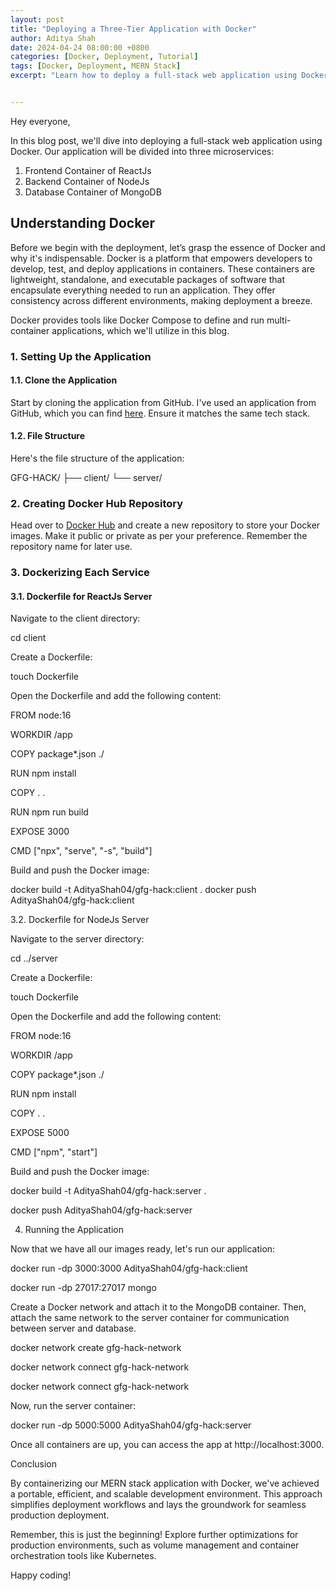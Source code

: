 ```yaml
---
layout: post
title: "Deploying a Three-Tier Application with Docker"
author: Aditya Shah
date: 2024-04-24 08:00:00 +0800
categories: [Docker, Deployment, Tutorial]
tags: [Docker, Deployment, MERN Stack]
excerpt: "Learn how to deploy a full-stack web application using Docker containers."


---
```


Hey everyone,

In this blog post, we'll dive into deploying a full-stack web application using Docker. Our application will be divided into three microservices:

1. Frontend Container of ReactJs
2. Backend Container of NodeJs
3. Database Container of MongoDB

## Understanding Docker

Before we begin with the deployment, let’s grasp the essence of Docker and why it's indispensable. Docker is a platform that empowers developers to develop, test, and deploy applications in containers. These containers are lightweight, standalone, and executable packages of software that encapsulate everything needed to run an application. They offer consistency across different environments, making deployment a breeze.

Docker provides tools like Docker Compose to define and run multi-container applications, which we'll utilize in this blog.

### 1. Setting Up the Application

#### 1.1. Clone the Application

Start by cloning the application from GitHub. I've used an application from GitHub, which you can find [here](https://github.com/arpitmathur2412/GFG-HACK). Ensure it matches the same tech stack.

#### 1.2. File Structure

Here's the file structure of the application:

GFG-HACK/
├── client/
└── server/


### 2. Creating Docker Hub Repository

Head over to [Docker Hub](https://hub.docker.com/) and create a new repository to store your Docker images.
Make it public or private as per your preference. Remember the repository name for later use.

### 3. Dockerizing Each Service

#### 3.1. Dockerfile for ReactJs Server

Navigate to the client directory:

cd client

Create a Dockerfile:

touch Dockerfile

Open the Dockerfile and add the following content:

FROM node:16

WORKDIR /app

COPY package*.json ./

RUN npm install

COPY . .

RUN npm run build

EXPOSE 3000

CMD ["npx", "serve", "-s", "build"]

Build and push the Docker image:

docker build -t AdityaShah04/gfg-hack:client .
docker push AdityaShah04/gfg-hack:client


3.2. Dockerfile for NodeJs Server

Navigate to the server directory:

cd ../server

Create a Dockerfile:

touch Dockerfile

Open the Dockerfile and add the following content:

FROM node:16

WORKDIR /app

COPY package*.json ./

RUN npm install

COPY . .

EXPOSE 5000

CMD ["npm", "start"]

Build and push the Docker image:

docker build -t AdityaShah04/gfg-hack:server .

docker push AdityaShah04/gfg-hack:server

4. Running the Application

Now that we have all our images ready, let's run our application:

docker run -dp 3000:3000 AdityaShah04/gfg-hack:client

docker run -dp 27017:27017 mongo

Create a Docker network and attach it to the MongoDB container. Then, attach the same network to the server container for communication between server and database.


docker network create gfg-hack-network

docker network connect gfg-hack-network <mongo-container-id>

docker network connect gfg-hack-network <server-container-id>

Now, run the server container:

docker run -dp 5000:5000 AdityaShah04/gfg-hack:server

Once all containers are up, you can access the app at http://localhost:3000.

Conclusion

By containerizing our MERN stack application with Docker, we've achieved a portable, efficient, and scalable development environment. 
This approach simplifies deployment workflows and lays the groundwork for seamless production deployment.

Remember, this is just the beginning! Explore further optimizations for production environments, such as volume management and container orchestration tools like Kubernetes.

Happy coding!
